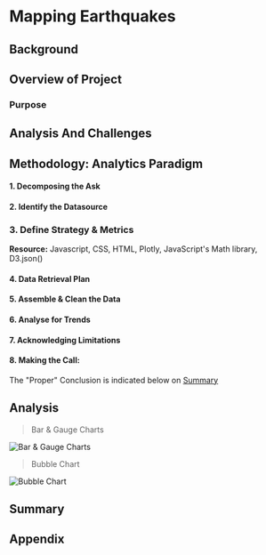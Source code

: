 # Mapping Earthquakes

## Background



## Overview of Project


### Purpose


## Analysis And Challenges

## Methodology: Analytics Paradigm

#### 1. Decomposing the Ask

#### 2. Identify the Datasource


### 3. Define Strategy & Metrics
**Resource:** Javascript, CSS, HTML, Plotly, JavaScript's Math library, D3.json()

#### 4. Data Retrieval Plan

#### 5. Assemble & Clean the Data

#### 6. Analyse for Trends


#### 7. Acknowledging Limitations


#### 8. Making the Call:
The "Proper" Conclusion is indicated below on [Summary](#summary)

## Analysis


>Bar & Gauge Charts

![Bar & Gauge Charts](resources/bar_gauge_charts.png)


>Bubble Chart

![Bubble Chart](resources/bubble_chart.png)


## Summary


## Appendix
